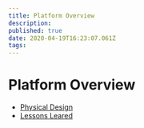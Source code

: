 ```yaml
---
title: Platform Overview
description: 
published: true
date: 2020-04-19T16:23:07.061Z
tags: 
---
```


# Platform Overview

* [Physical Design](design)
* [Lessons Leared](lessons)